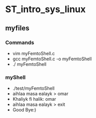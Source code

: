 # ST_intro_sys_linux

## myfiles


### Commands
* vim myFemtoShell.c
* gcc myFemtoShell.c -o myFemtoShell
* ./ myFemtoShell

### myShell
* ./test/myFemtoShell 
* aihlaa masa ealayk > omar
* Khaliyk fi halik: omar
* aihlaa masa ealayk > exit
* Good Bye:)

  
